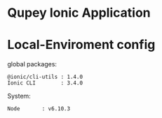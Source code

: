 # Qupey Ionic Application

# Local-Enviroment config

global packages:

    @ionic/cli-utils : 1.4.0
    Ionic CLI        : 3.4.0

System:

    Node       : v6.10.3